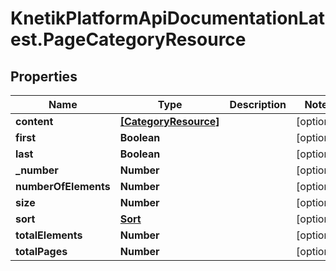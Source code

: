# KnetikPlatformApiDocumentationLatest.PageCategoryResource

## Properties
Name | Type | Description | Notes
------------ | ------------- | ------------- | -------------
**content** | [**[CategoryResource]**](CategoryResource.md) |  | [optional] 
**first** | **Boolean** |  | [optional] 
**last** | **Boolean** |  | [optional] 
**_number** | **Number** |  | [optional] 
**numberOfElements** | **Number** |  | [optional] 
**size** | **Number** |  | [optional] 
**sort** | [**Sort**](Sort.md) |  | [optional] 
**totalElements** | **Number** |  | [optional] 
**totalPages** | **Number** |  | [optional] 


